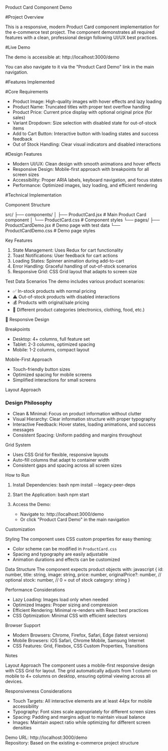 Product Card Component Demo

#Project Overview

This is a responsive, modern Product Card component implementation for the e-commerce test project. The component demonstrates all required features with a clean, professional design following UI/UX best practices.

#Live Demo

The demo is accessible at: http://localhost:3000/demo

You can also navigate to it via the "Product Card Demo" link in the main navigation.

#Features Implemented

#Core Requirements
- Product Image: High-quality images with hover effects and lazy loading
- Product Name: Truncated titles with proper text overflow handling
- Product Price: Current price display with optional original price (for sales)
- Variant Dropdown: Size selection with disabled state for out-of-stock items
- Add to Cart Button: Interactive button with loading states and success feedback
- Out of Stock Handling: Clear visual indicators and disabled interactions

#Design Features
- Modern UI/UX: Clean design with smooth animations and hover effects
- Responsive Design: Mobile-first approach with breakpoints for all screen sizes
- Accessibility: Proper ARIA labels, keyboard navigation, and focus states
- Performance: Optimized images, lazy loading, and efficient rendering

#Technical Implementation

 Component Structure

src/
├── components/
│   ├── ProductCard.jsx          # Main Product Card component
│   └── ProductCard.css          # Component styles
└── pages/
    ├── ProductCardDemo.jsx      # Demo page with test data
    └── ProductCardDemo.css      # Demo page styles


 Key Features
1. State Management: Uses Redux for cart functionality
2. Toast Notifications: User feedback for cart actions
3. Loading States: Spinner animation during add-to-cart
4. Error Handling: Graceful handling of out-of-stock scenarios
5. Responsive Grid: CSS Grid layout that adapts to screen size

 Test Data Scenarios
The demo includes various product scenarios:
- ✅ In-stock products with normal pricing
- ⚠️ Out-of-stock products with disabled interactions
- 💰 Products with original/sale pricing
- 📱 Different product categories (electronics, clothing, food, etc.)

 📱 Responsive Design

 Breakpoints
- Desktop: 4+ columns, full feature set
- Tablet: 2-3 columns, optimized spacing
- Mobile: 1-2 columns, compact layout

 Mobile-First Approach
- Touch-friendly button sizes
- Optimized spacing for mobile screens
- Simplified interactions for small screens

Layout Approach

### Design Philosophy
- Clean & Minimal: Focus on product information without clutter
- Visual Hierarchy: Clear information structure with proper typography
- Interactive Feedback: Hover states, loading animations, and success messages
- Consistent Spacing: Uniform padding and margins throughout

Grid System
- Uses CSS Grid for flexible, responsive layouts
- Auto-fill columns that adapt to container width
- Consistent gaps and spacing across all screen sizes

How to Run

1. Install Dependencies:
   bash
   npm install --legacy-peer-deps
   

2. Start the Application:
   bash
   npm start
   

3. Access the Demo:
   - Navigate to: http://localhost:3000/demo
   - Or click "Product Card Demo" in the main navigation

 Customization

Styling
The component uses CSS custom properties for easy theming:
- Color scheme can be modified in `ProductCard.css`
- Spacing and typography are easily adjustable
- Animation durations and effects can be customized

Data Structure
The component expects product objects with:
javascript
{
  id: number,
  title: string,
  image: string,
  price: number,
  originalPrice?: number, // optional
  stock: number, // 0 = out of stock
  category: string
}


Performance Considerations

- Lazy Loading: Images load only when needed
- Optimized Images: Proper sizing and compression
- Efficient Rendering: Minimal re-renders with React best practices
- CSS Optimization: Minimal CSS with efficient selectors

Browser Support

- Modern Browsers: Chrome, Firefox, Safari, Edge (latest versions)
- Mobile Browsers: iOS Safari, Chrome Mobile, Samsung Internet
- CSS Features: Grid, Flexbox, CSS Custom Properties, Transitions

Notes

Layout Approach
The component uses a mobile-first responsive design with CSS Grid for layout. The grid automatically adjusts from 1 column on mobile to 4+ columns on desktop, ensuring optimal viewing across all devices.

Responsiveness Considerations
- Touch Targets: All interactive elements are at least 44px for mobile accessibility
- Typography: Font sizes scale appropriately for different screen sizes
- Spacing: Padding and margins adjust to maintain visual balance
- Images: Maintain aspect ratio while optimizing for different screen densities


Demo URL: http://localhost:3000/demo  
Repository: Based on the existing e-commerce project structure 